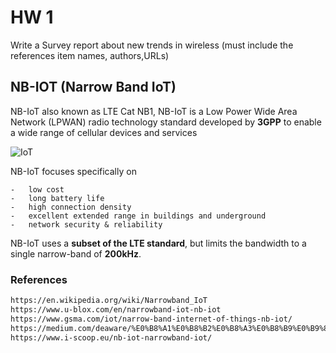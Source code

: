 # HW 1

Write a Survey report about new trends in wireless (must include the references item names, authors,URLs)

## NB-IOT (Narrow Band IoT)

NB-IoT also known as LTE Cat NB1, NB-IoT is a Low Power Wide Area Network (LPWAN) radio technology standard developed by **3GPP** to enable a wide range of cellular devices and services

![IoT](https://www.u-blox.com/sites/default/files/styles/full_width/public/nb-iot_0.png?itok=SJVMEOcB)

NB-IoT focuses specifically on

    -   low cost
    -   long battery life 
    -   high connection density
    -   excellent extended range in buildings and underground
    -   network security & reliability

NB-IoT uses a **subset of the LTE standard**, but limits the bandwidth to a single narrow-band of **200kHz**.

### References

```bash
https://en.wikipedia.org/wiki/Narrowband_IoT
https://www.u-blox.com/en/narrowband-iot-nb-iot
https://www.gsma.com/iot/narrow-band-internet-of-things-nb-iot/
https://medium.com/deaware/%E0%B8%A1%E0%B8%B2%E0%B8%A3%E0%B8%B9%E0%B9%89%E0%B8%88%E0%B8%B1%E0%B8%81-nb-iot-%E0%B8%81%E0%B8%B1%E0%B8%99%E0%B9%81%E0%B8%A5%E0%B8%B0%E0%B8%96%E0%B9%89%E0%B8%B2%E0%B9%80%E0%B8%9B%E0%B8%A3%E0%B8%B5%E0%B8%A2%E0%B8%9A%E0%B9%80%E0%B8%97%E0%B8%B5%E0%B8%A2%E0%B8%9A%E0%B8%81%E0%B8%B1%E0%B8%9A-lora-%E0%B8%A5%E0%B8%B0-4f70bcde6f6
https://www.i-scoop.eu/nb-iot-narrowband-iot/
```